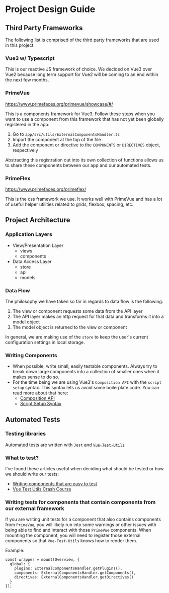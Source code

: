 # Project Design Guide

## Third Party Frameworks

The following list is comprised of the third party frameworks that are used in this project.

### Vue3 w/ Typescript

This is our reactive JS framework of choice. We decided on Vue3 over Vue2 because long term support for Vue2 will be coming to an end within the next few months. 

### PrimeVue

https://www.primefaces.org/primevue/showcase/#/

This is a components framework for Vue3. Follow these steps when you want to use a component from this framework that has not yet been globally registered in the app:
1. Go to `app/src/utils/ExternalComponentsHandler.ts`
2. Import the component at the top of the file
3. Add the component or directive to the `COMPONENTS` or `DIRECTIVES` object, respectively

Abstracting this registration out into its own collection of functions allows us to share these components between our app and our automated tests.

### PrimeFlex

https://www.primefaces.org/primeflex/

This is the css framework we use. It works well with PrimeVue and has a lot of useful helper utilities related to grids, flexbox, spacing, etc.

## Project Architecture

### Application Layers

* View/Presentation Layer
  * views
  * components
* Data Access Layer
  * store
  * api
  * models

### Data Flow

The philosophy we have taken so far in regards to data flow is the following:
1. The view or component requests some data from the API layer
2. The API layer makes an http request for that data and transforms it into a model object
3. The model object is returned to the view or component

In general, we are making use of the `store` to keep the user's current configuration settings in local storage.

### Writing Components

* When possible, write small, easily testable components. Always try to break down large components into a collection of smaller ones when it makes sense to do so.
* For the time being we are using Vue3's `Composition API` with the `script setup` syntax. This syntax lets us avoid some boilerplate code. You can read more about that here:
  * [Composition API](https://v3.vuejs.org/guide/composition-api-introduction.html#why-composition-api)
  * [Script Setup Syntax](https://v3.vuejs.org/api/sfc-script-setup.html)

## Automated Tests

### Testing libraries

Automated tests are written with `Jest` and [`Vue-Test-Utils`](https://next.vue-test-utils.vuejs.org/)

### What to test?

I've found these articles useful when deciding what should be tested or how we should write our tests:

* [Writing components that are easy to test](https://next.vue-test-utils.vuejs.org/guide/essentials/easy-to-test.html)
* [Vue Test Utils Crash Course](https://next.vue-test-utils.vuejs.org/guide/essentials/a-crash-course.html)

### Writing tests for components that contain components from our external framework

If you are writing unit tests for a component that also contains components from `PrimeVue`, you will likely run into some warnings or other issues with being able to find
and interact with those `PrimeVue` components. When mounting the component, you will need to register those external components so that `Vue-Test-Utils` knows how to render them.

Example:
```
const wrapper = mount(Overview, {
  global: {
    plugins: ExternalComponentsHandler.getPlugins(),
    components: ExternalComponentsHandler.getComponents(),
    directives: ExternalComponentsHandler.getDirectives()
  }
});
```